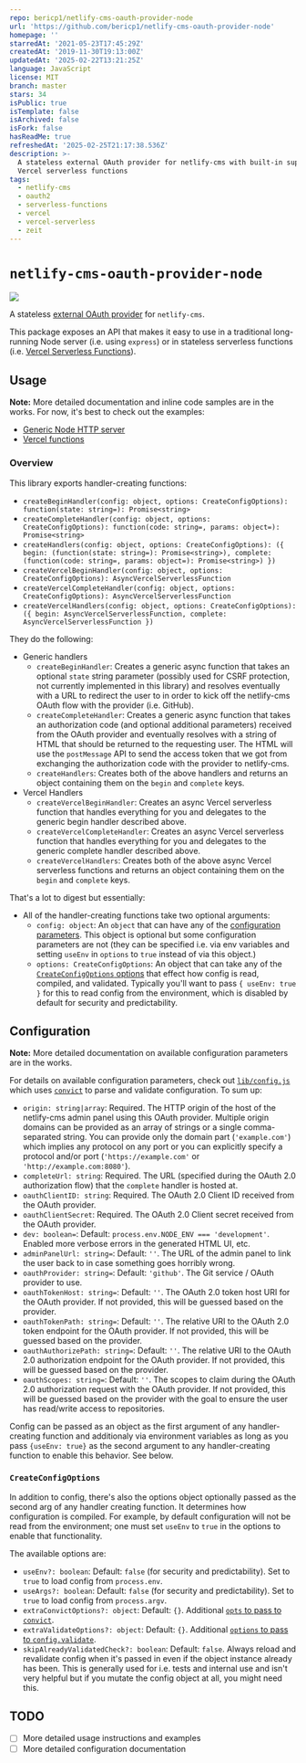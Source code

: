 ```yaml
---
repo: bericp1/netlify-cms-oauth-provider-node
url: 'https://github.com/bericp1/netlify-cms-oauth-provider-node'
homepage: ''
starredAt: '2021-05-23T17:45:29Z'
createdAt: '2019-11-30T19:13:00Z'
updatedAt: '2025-02-22T13:21:25Z'
language: JavaScript
license: MIT
branch: master
stars: 34
isPublic: true
isTemplate: false
isArchived: false
isFork: false
hasReadMe: true
refreshedAt: '2025-02-25T21:17:38.536Z'
description: >-
  A stateless external OAuth provider for netlify-cms with built-in support for
  Vercel serverless functions
tags:
  - netlify-cms
  - oauth2
  - serverless-functions
  - vercel
  - vercel-serverless
  - zeit
---
```


# `netlify-cms-oauth-provider-node`

[![](https://img.shields.io/npm/v/netlify-cms-oauth-provider-node)](https://www.npmjs.com/package/netlify-cms-oauth-provider-node)

A stateless [external OAuth provider](https://www.netlifycms.org/docs/authentication-backends/#external-oauth-clients)
for `netlify-cms`.

This package exposes an API that makes it easy to use in a traditional long-running Node server (i.e. using `express`)
or in stateless serverless functions (i.e.
[Vercel Serverless Functions](https://vercel.com/docs/serverless-functions/introduction)).

## Usage

**Note:** More detailed documentation and inline code samples are in the works. For now, it's best to check out the
examples:

-   [Generic Node HTTP server](./examples/generic)
-   [Vercel functions](./examples/vercel)

### Overview

This library exports handler-creating functions:

-   `createBeginHandler(config: object, options: CreateConfigOptions): function(state: string=): Promise<string>`
-   `createCompleteHandler(config: object, options: CreateConfigOptions): function(code: string=, params: object=): Promise<string>`
-   `createHandlers(config: object, options: CreateConfigOptions): ({ begin: (function(state: string=): Promise<string>), complete: (function(code: string=, params: object=): Promise<string>) })`
-   `createVercelBeginHandler(config: object, options: CreateConfigOptions): AsyncVercelServerlessFunction`
-   `createVercelCompleteHandler(config: object, options: CreateConfigOptions): AsyncVercelServerlessFunction`
-   `createVercelHandlers(config: object, options: CreateConfigOptions): ({ begin: AsyncVercelServerlessFunction, complete: AsyncVercelServerlessFunction })`

They do the following:

-   Generic handlers
    -   `createBeginHandler`: Creates a generic async function that takes an optional `state` string parameter (possibly used
        for CSRF protection, not currently implemented in this library) and resolves eventually with a URL to redirect the
        user to in order to kick off the netlify-cms OAuth flow with the provider (i.e. GitHub).
    -   `createCompleteHandler`: Creates a generic async function that takes an authorization code (and optional additional
        parameters) received from the OAuth provider and eventually resolves with a string of HTML that should be returned
        to the requesting user. The HTML will use the `postMessage` API to send the access token that we got from exchanging
        the authorization code with the provider to netlify-cms.
    -   `createHandlers`: Creates both of the above handlers and returns an object containing them on the `begin` and
        `complete` keys.
-   Vercel Handlers
    -   `createVercelBeginHandler`: Creates an async Vercel serverless function that handles everything for you and
        delegates to the generic begin handler described above.
    -   `createVercelCompleteHandler`: Creates an async Vercel serverless function that handles everything for you and
        delegates to the generic complete handler described above.
    -   `createVercelHandlers`: Creates both of the above async Vercel serverless functions and returns an object containing
        them on the `begin` and `complete` keys.

That's a lot to digest but essentially:

-   All of the handler-creating functions take two optional arguments:
    -   `config: object`: An `object` that can have any of the [configuration parameters](#configuration). This object
        is optional but some configuration parameters are not (they can be specified i.e. via env variables and setting
        `useEnv` in `options` to `true` instead of via this object.)
    -   `options: CreateConfigOptions`: An object that can take any of the [`CreateConfigOptions` options](#createconfigoptions)
        that effect how config is read, compiled, and validated. Typically you'll want to pass `{ useEnv: true }` for this
        to read config from the environment, which is disabled by default for security and predictability.

## Configuration

**Note:** More detailed documentation on available configuration parameters are in the works.

For details on available configuration parameters, check out [`lib/config.js`](./lib/config.js) which uses
[`convict`](https://github.com/mozilla/node-convict) to parse and validate configuration. To sum up:

-   `origin: string|array`: Required. The HTTP origin of the host of the netlify-cms admin panel using this OAuth
    provider. Multiple origin domains can be provided as an array of strings or a single comma-separated string. You can
    provide only the domain part (`'example.com'`) which implies any protocol on any port or you can explicitly specify
    a protocol and/or port (`'https://example.com'` or `'http://example.com:8080'`).
-   `completeUrl: string`: Required. The URL (specified during the OAuth 2.0 authorization flow) that the `complete`
    handler is hosted at.
-   `oauthClientID: string`: Required. The OAuth 2.0 Client ID received from the OAuth provider.
-   `oauthClientSecret`: Required. The OAuth 2.0 Client secret received from the OAuth provider.
-   `dev: boolean=`: Default: `process.env.NODE_ENV === 'development'`. Enabled more verbose errors in the generated HTML
    UI, etc.
-   `adminPanelUrl: string=`: Default: `''`. The URL of the admin panel to link the user back to in case something
    goes horribly wrong.
-   `oauthProvider: string=`: Default: `'github'`. The Git service / OAuth provider to use.
-   `oauthTokenHost: string=`: Default: `''`. The OAuth 2.0 token host URI for the OAuth provider. If not provided,
    this will be guessed based on the provider.
-   `oauthTokenPath: string=`: Default: `''`. The relative URI to the OAuth 2.0 token endpoint for the OAuth provider.
    If not provided, this will be guessed based on the provider.
-   `oauthAuthorizePath: string=`: Default: `''`. The relative URI to the OAuth 2.0 authorization endpoint for the
    OAuth provider. If not provided, this will be guessed based on the provider.
-   `oauthScopes: string=`: Default: `''`. The scopes to claim during the OAuth 2.0 authorization request with the OAuth
    provider. If not provided, this will be guessed based on the provider with the goal to ensure the user has read/write
    access to repositories.

Config can be passed as an object as the first argument of any handler-creating function and additionaly via
environment variables as long as you pass `{useEnv: true}` as the second argument to any handler-creating function
to enable this behavior. See below.

### `CreateConfigOptions`

In addition to config, there's also the options object optionally passed as the second arg of any handler creating
function. It determines how configuration is compiled. For example, by default configuration will not be read from
the environment; one must set `useEnv` to `true` in the options to enable that functionality.

The available options are:

-   `useEnv?: boolean`: Default: `false` (for security and predictability). Set to `true` to load config from
    `process.env`.
-   `useArgs?: boolean`: Default: `false` (for security and predictability). Set to `true` to load config from
    `process.argv`.
-   `extraConvictOptions?: object`: Default: `{}`. Additional [`opts` to pass to `convict`](https://github.com/mozilla/node-convict/tree/master/packages/convict#var-config--convictschema-opts).
-   `extraValidateOptions?: object`: Default: `{}`. Additional [`options` to pass to `config.validate`](https://github.com/mozilla/node-convict/tree/master/packages/convict#configvalidateoptions).
-   `skipAlreadyValidatedCheck?: boolean`: Default: `false`. Always reload and revalidate config when it's passed in even
    if the object instance already has been. This is generally used for i.e. tests and internal use and isn't very helpful
    but if you mutate the config object at all, you might need this.

## TODO

-   [ ] More detailed usage instructions and examples
-   [ ] More detailed configuration documentation
